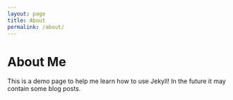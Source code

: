 ```yaml
---
layout: page
title: About
permalink: /about/
---
```

# About Me

This is a demo page to help me learn how to use Jekyll!  In the future it may contain some blog posts.